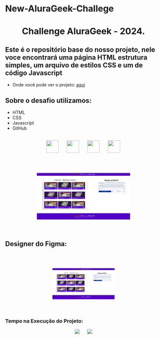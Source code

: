 # New-AluraGeek-Challege

<div align="center">
    <h1>Challenge AluraGeek - 2024.</h1>
</div>

## Este é o repositório base do nosso projeto, nele voce encontrará uma página  HTML estrutura simples, um arquivo de estilos CSS e um de código Javascript

- Onde você pode  ver o projeto: [aqui](https://pedrozef.github.io/new-AluraGeek-Challege/)

## Sobre o desafio utilizamos:
- HTML
- CSS
- Javascript
- GitHub
<br></br>
<div align="center">
    <img src="https://cdn.jsdelivr.net/gh/devicons/devicon/icons/html5/html5-original.svg" width="40" height="40" hspace="10">
    <img src="https://cdn.jsdelivr.net/gh/devicons/devicon/icons/css3/css3-original.svg" width="40" height="40" hspace="12">
    <img src="https://cdn.jsdelivr.net/gh/devicons/devicon/icons/javascript/javascript-original.svg" width="40" height="40" hspace="10">  
    <img src="https://cdn.jsdelivr.net/gh/devicons/devicon/icons/git/git-original.svg" width="40" height="40" hspace="12">
</div>

<br><br>
<div align="center">
    <img src="project/Desktop.png" width="300" height="150" hspace="25">
</div>
<br><br>

## Designer do Figma:
<br><br>
<div align="center">
    <img src="project/Desktop.png" width="200" height="100" hspace="25">
</div>
<br><br>

### Tempo na Execução do Projeto:
<div align="center">
    <img src="https://img.shields.io/badge/IN%C3%8DCIO-15%2F05%2F2024-green" hspace="10"/>
    <img src="https://img.shields.io/badge/T%C3%89RMINO-21%2F05%2F2024-red" hspace="10"/>
</div>
